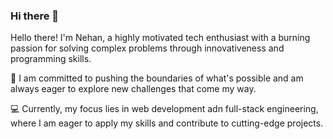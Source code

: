 ### Hi there 👋

Hello there! I'm Nehan, a highly motivated tech enthusiast with a burning passion for solving complex problems through innovativeness and programming skills.

🚀 I am committed to pushing the boundaries of what's possible and am always eager to explore new challenges that come my way.

💻 Currently, my focus lies in web development adn full-stack engineering, where I am eager to apply my skills and contribute to cutting-edge projects.
